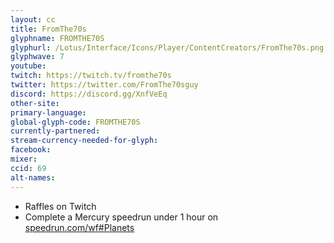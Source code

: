 ```yaml
---
layout: cc
title: FromThe70s
glyphname: FROMTHE70S
glyphurl: /Lotus/Interface/Icons/Player/ContentCreators/FromThe70s.png
glyphwave: 7
youtube:
twitch: https://twitch.tv/fromthe70s
twitter: https://twitter.com/FromThe70sguy
discord: https://discord.gg/XnfVeEq
other-site:
primary-language:
global-glyph-code: FROMTHE70S
currently-partnered:
stream-currency-needed-for-glyph:
facebook:
mixer:
ccid: 69
alt-names:
---
```

* Raffles on Twitch
* Complete a Mercury speedrun under 1 hour on [speedrun.com/wf#Planets](https://www.speedrun.com/wf#Planets)
